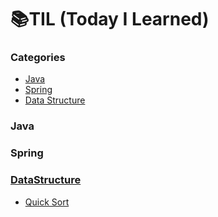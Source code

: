 # 📚TIL (Today I Learned)

### Categories
- [Java](#Java)
- [Spring](#Spring)
- [Data Structure](#DataStructure)

### Java

### Spring

### [DataStructure](https://github.com/hyojaekim/TIL/tree/master/DataStructure)

- [Quick Sort](https://github.com/hyojaekim/TIL/blob/master/DataStructure/quick-sort.md#quicksort)
